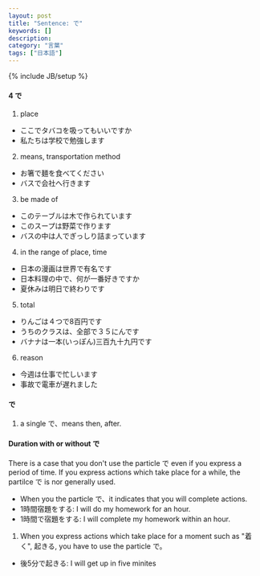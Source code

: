 ```yaml
---
layout: post
title: "Sentence: で"
keywords: []
description: 
category: "言葉"
tags: ["日本語"]
---
```

{% include JB/setup %}

#### 4 で
1. place
- ここでタバコを吸ってもいいですか
- 私たちは学校で勉強します

2. means, transportation method
- お箸で麺を食べてください
- バスで会社へ行きます

3. be made of

- このテーブルは木で作られています
- このスープは野菜で作ります
- バスの中は人でぎっしり詰まっています

4. in the range of place, time
- 日本の漫画は世界で有名です
- 日本料理の中で、何が一番好きですか
- 夏休みは明日で終わりです

5. total
- りんごは４つで8百円です
- うちのクラスは、全部で３５にんです
- バナナは一本(いっぽん)三百九十九円です

6. reason
- 今週は仕事で忙しいます
- 事故で電車が遅れました

#### で
1. a single で、means then, after.

#### Duration with or without で

There is a case that you don't use the particle で even if you express a period
of time. If you express actions which take place for a while, the partilce で
is nor generally used. 
-  When you the particle で、it indicates that you will complete actions.
- 1時間宿題をする: I will do my homework for an hour.
- 1時間で宿題をする: I will complete my homework within an hour.

1. When you express actions which take place for a moment such as "着く",
起きる, you have to use the particle で。
- 後5分で起きる: I will get up in five minites

